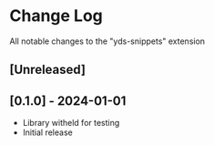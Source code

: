 # Change Log

All notable changes to the "yds-snippets" extension

## [Unreleased]

## [0.1.0] - 2024-01-01

- Library witheld for testing
- Initial release
